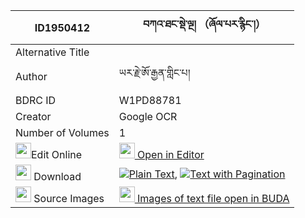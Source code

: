 |ID1950412|བཀའ་ཐང་སྡེ་ལྔ། （ཞོལ་པར་རྙིང་།） 
| --- | --- 
|Alternative Title |
|Author| ཡར་རྗེ་ཨོ་རྒྱན་གླིང་པ།
|BDRC ID | W1PD88781
|Creator | Google OCR
|Number of Volumes| 1
|<img width="25" src="https://img.icons8.com/color/25/000000/edit-property.png">Edit Online| [<img width="25" src="https://avatars.githubusercontent.com/u/45091458?s=200&v=4"> Open in Editor](http://editor.openpecha.org/ID1950412)
|<img width="25" src="https://img.icons8.com/fluent/48/000000/download-2.png"/>  Download | [![](https://img.icons8.com/color/20/000000/txt.png)Plain Text](https://github.com/Openpecha/ID1950412/releases/download/v1/ka_tang_de_nga_shyolpa_ra_nyin_plain_ID1950412.zip), [![](https://img.icons8.com/color/20/000000/txt.png)Text with Pagination](https://github.com/Openpecha/ID1950412/releases/download/v1/ka_tang_de_nga_shyolpa_ra_nyin_pages_ID1950412.zip)
|<img width="25" src="https://img.icons8.com/plasticine/100/000000/pictures-folder.png"/>  Source Images | [<img width="25" src="https://library.bdrc.io/icons/BUDA-small.svg"> Images of text file open in BUDA](https://library.bdrc.io/show/bdr:W1PD88781)